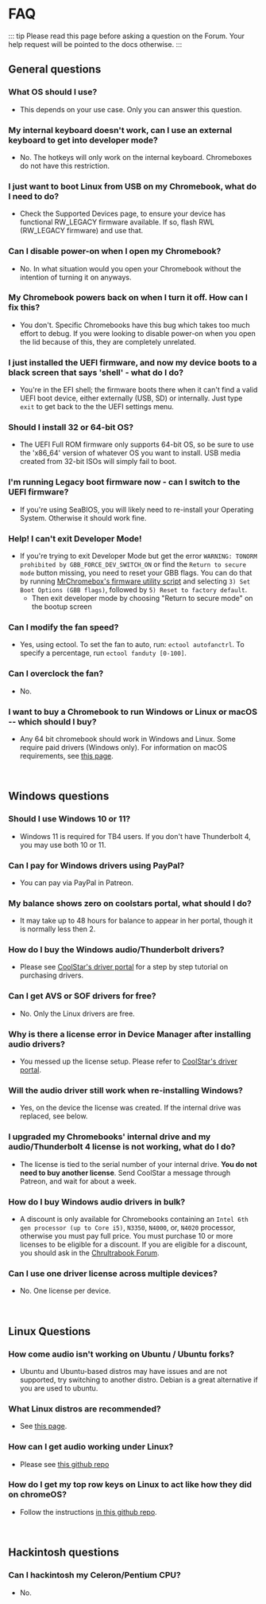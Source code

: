 # FAQ

::: tip
Please read this page before asking a question on the Forum. Your help request will be pointed to the docs otherwise.
:::

## General questions

### What OS should I use?
* This depends on your use case. Only you can answer this question. <!-- Not ubuntu plz -->

### My internal keyboard doesn't work, can I use an external keyboard to get into developer mode?
* No. The hotkeys will only work on the internal keyboard. Chromeboxes do not have this restriction.

### I just want to boot Linux from USB on my Chromebook, what do I need to do?
* Check the Supported Devices page, to ensure your device has functional RW_LEGACY firmware available. If so, flash RWL (RW_LEGACY firmware) and use that.

### Can I disable power-on when I open my Chromebook?
* No. In what situation would you open your Chromebook without the intention of turning it on anyways.

### My Chromebook powers back on when I turn it off. How can I fix this?
* You don't. Specific Chromebooks have this bug which takes too much effort to debug. If you were looking to disable power-on when you open the lid because of this, they are completely unrelated.

### I just installed the UEFI firmware, and now my device boots to a black screen that says 'shell' - what do I do?
* You're in the EFI shell; the firmware boots there when it can't find a valid UEFI boot device, either externally (USB, SD) or internally. Just type `exit` to get back to the the UEFI settings menu.

### Should I install 32 or 64-bit OS?
* The UEFI Full ROM firmware only supports 64-bit OS, so be sure to use the 'x86_64' version of whatever OS you want to install. USB media created from 32-bit ISOs will simply fail to boot.

### I'm running Legacy boot firmware now - can I switch to the UEFI firmware?
* If you're using SeaBIOS, you will likely need to re-install your Operating System. Otherwise it should work fine.

### Help! I can't exit Developer Mode!
* If you're trying to exit Developer Mode but get the error `WARNING: TONORM prohibited by GBB_FORCE_DEV_SWITCH_ON` or find the `Return to secure mode` button missing, you need to reset your GBB flags. You can do that by running [MrChromebox's firmware utility script](https://mrchromebox.tech/#fwscript) and selecting `3) Set Boot Options (GBB flags)`, followed by `5) Reset to factory default`. 
  * Then exit developer mode by choosing "Return to secure mode" on the bootup screen

### Can I modify the fan speed?
* Yes, using ectool. To set the fan to auto, run: `ectool autofanctrl`. To specify a percentage, run `ectool fanduty [0-100]`.

### Can I overclock the fan?
* No.

### I want to buy a Chromebook to run Windows or Linux or macOS -- which should I buy?
* Any 64 bit chromebook should work in Windows and Linux. Some require paid drivers (Windows only). For information on macOS requirements, see [this page](installing/installing-macos.md).

<br>

## Windows questions

### Should I use Windows 10 or 11?
* Windows 11 is required for TB4 users. If you don't have Thunderbolt 4, you may use both 10 or 11.

### Can I pay for Windows drivers using PayPal?
* You can pay via PayPal in Patreon.

### My balance shows zero on coolstars portal, what should I do?
* It may take up to 48 hours for balance to appear in her portal, though it is normally less then 2.

### How do I buy the Windows audio/Thunderbolt drivers?
* Please see [CoolStar's driver portal](https://coolstar.org/chromebook/driverlicense/login.html) for a step by step tutorial on purchasing drivers.

### Can I get AVS or SOF drivers for free?
* No. Only the Linux drivers are free.

### Why is there a license error in Device Manager after installing audio drivers?
* You messed up the license setup. Please refer to [CoolStar's driver portal](https://coolstar.org/chromebook/driverlicense/login.html).

### Will the audio driver still work when re-installing Windows?
* Yes, on the device the license was created. If the internal drive was replaced, see below.

### I upgraded my Chromebooks' internal drive and my audio/Thunderbolt 4 license is not working, what do I do?
* The license is tied to the serial number of your internal drive. **You do not need to buy another license**. Send CoolStar a message through Patreon, and wait for about a week.

### How do I buy Windows audio drivers in bulk?
* A discount is only available for Chromebooks containing an `Intel 6th gen processor (up to Core i5)`, `N3350`, `N4000`, or, `N4020` processor, otherwise you must pay full price. You must purchase 10 or more licenses to be eligible for a discount. If you are eligible for a discount, you should ask in the [Chrultrabook Forum](https://forum.chrultrabook.com).

### Can I use one driver license across multiple devices?
* No. One license per device.

<br>

## Linux Questions

### How come audio isn't working on Ubuntu / Ubuntu forks?
* Ubuntu and Ubuntu-based distros may have issues and are not supported, try switching to another distro. Debian is a great alternative if you are used to ubuntu.

### What Linux distros are recommended?
* See [this page](installing/installing-linux.md).

### How can I get audio working under Linux?
* Please see [this github repo](https://github.com/WeirdTreeThing/chromebook-linux-audio)

### How do I get my top row keys on Linux to act like how they did on chromeOS?
* Follow the instructions [in this github repo](https://github.com/WeirdTreeThing/cros-keyboard-map).

<br>

## Hackintosh questions

### Can I hackintosh my Celeron/Pentium CPU?
* No.
